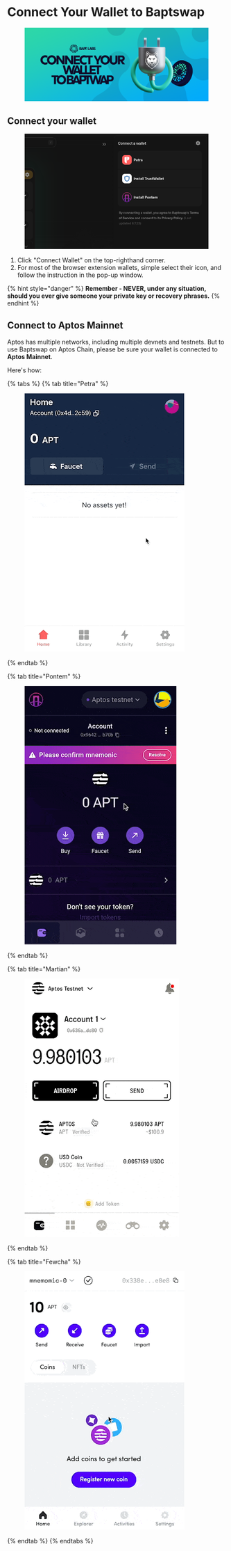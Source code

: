 # Connect Your Wallet to Baptswap

<figure><img src="../../.gitbook/assets/image (22).png" alt=""><figcaption></figcaption></figure>

## Connect your wallet

<figure><img src="../../.gitbook/assets/Screenshot 2023-12-05 at 13.00.43.png" alt=""><figcaption></figcaption></figure>

1. Click "Connect Wallet" on the top-righthand corner.
2. For most of the browser extension wallets, simple select their icon, and follow the instruction in the pop-up window.

{% hint style="danger" %}
**Remember - NEVER, under any situation, should you ever give someone your private key or recovery phrases.**
{% endhint %}

## **Connect to Aptos Mainnet**

Aptos has multiple networks, including multiple devnets and testnets. But to use Baptswap on Aptos Chain, please be sure your wallet is connected to **Aptos Mainnet**.&#x20;

Here's how:

{% tabs %}
{% tab title="Petra" %}
<figure><img src="../../.gitbook/assets/aptos-network-switching-petra.gif" alt=""><figcaption></figcaption></figure>
{% endtab %}

{% tab title="Pontem" %}
<figure><img src="../../.gitbook/assets/p.gif" alt=""><figcaption></figcaption></figure>
{% endtab %}

{% tab title="Martian" %}
<figure><img src="../../.gitbook/assets/m.gif" alt=""><figcaption></figcaption></figure>
{% endtab %}

{% tab title="Fewcha" %}
<figure><img src="../../.gitbook/assets/f.gif" alt=""><figcaption></figcaption></figure>
{% endtab %}
{% endtabs %}
